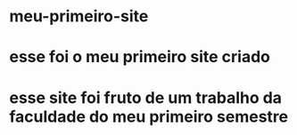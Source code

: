 # meu-primeiro-site
# esse foi o meu primeiro site criado
# esse site foi fruto de um trabalho da faculdade do meu primeiro semestre
